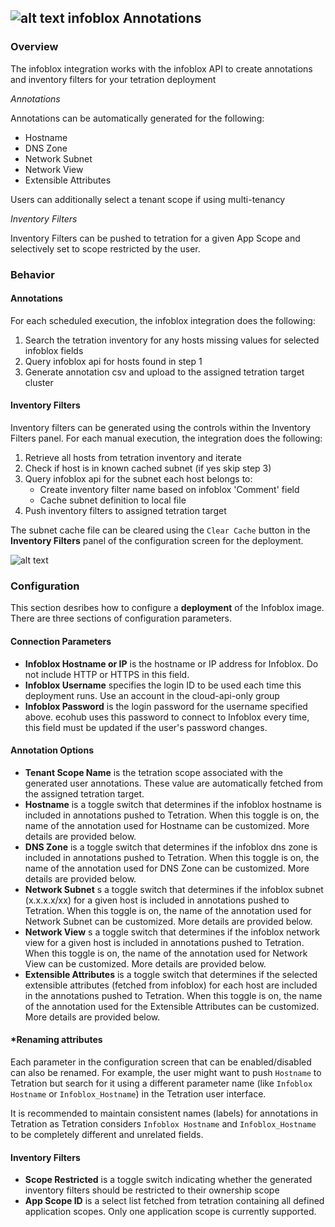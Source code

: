 ## ![alt text](https://github.com/techBeck03/Scratch/raw/master/ecoScripts/infoblox/icon.png "Logo") infoblox Annotations

### Overview
The infoblox integration works with the infoblox API to create annotations and inventory filters for your tetration deployment

*Annotations*

Annotations can be automatically generated for the following:

- Hostname
- DNS Zone
- Network Subnet
- Network View
- Extensible Attributes

Users can additionally select a tenant scope if using multi-tenancy

*Inventory Filters*

Inventory Filters can be pushed to tetration for a given App Scope and selectively set to scope restricted by the user.

### Behavior

#### Annotations

For each scheduled execution, the infoblox integration does the following:

1. Search the tetration inventory for any hosts missing values for selected infoblox fields
2. Query infoblox api for hosts found in step 1
3. Generate annotation csv and upload to the assigned tetration target cluster

#### Inventory Filters

Inventory filters can be generated using the controls within the Inventory Filters panel.  For each manual execution, the integration does the following:

1. Retrieve all hosts from tetration inventory and iterate
2. Check if host is in known cached subnet (if yes skip step 3)
3. Query infoblox api for the subnet each host belongs to:
    * Create inventory filter name based on infoblox 'Comment' field
    * Cache subnet definition to local file
4. Push inventory filters to assigned tetration target
 
The subnet cache file can be cleared using the `Clear Cache` button in the **Inventory Filters** panel of the configuration screen for the deployment.

![alt text](https://github.com/techBeck03/Scratch/raw/master/ecoScripts/infoblox/clearInventoryCache.png "Clear Cache")

### Configuration

This section desribes how to configure a **deployment** of the Infoblox image. There are three sections of configuration parameters.

#### Connection Parameters

- **Infoblox Hostname or IP** is the hostname or IP address for Infoblox. Do not include HTTP or HTTPS in this field.
- **Infoblox Username** specifies the login ID to be used each time this deployment runs. Use an account in the cloud-api-only group
- **Infoblox Password** is the login password for the username specified above. ecohub uses this password to connect to Infoblox every time, this field must be updated if the user's password changes.

#### Annotation Options

- **Tenant Scope Name** is the tetration scope associated with the generated user annotations.  These value are automatically fetched from the assigned tetration target.
- **Hostname** is a toggle switch that determines if the infoblox hostname is included in annotations pushed to Tetration. When this toggle is on, the name of the annotation used for Hostname can be customized. More details are provided below.
- **DNS Zone** is a toggle switch that determines if the infoblox dns zone is included in annotations pushed to Tetration. When this toggle is on, the name of the annotation used for DNS Zone can be customized. More details are provided below.
- **Network Subnet** s a toggle switch that determines if the infoblox subnet (x.x.x.x/xx) for a given host is included in annotations pushed to Tetration. When this toggle is on, the name of the annotation used for Network Subnet can be customized. More details are provided below.
- **Network View** s a toggle switch that determines if the infoblox network view for a given host is included in annotations pushed to Tetration. When this toggle is on, the name of the annotation used for Network View can be customized. More details are provided below.
- **Extensible Attributes** is a toggle switch that determines if the selected extensible attributes (fetched from infoblox) for each host are included in the annotations pushed to Tetration. When this toggle is on, the name of the annotation used for the Extensible Attributes can be customized. More details are provided below.

#### *Renaming attributes

Each parameter in the configuration screen that can be enabled/disabled can also be renamed. For example, the user might want to push `Hostname` to Tetration but search for it using a different parameter name (like `Infoblox Hostname` or `Infoblox_Hostname`) in the Tetration user interface.

It is recommended to maintain consistent names (labels) for annotations in Tetration as Tetration considers `Infoblox Hostname` and `Infoblox_Hostname` to be completely different and unrelated fields.

#### Inventory Filters
- **Scope Restricted** is a toggle switch indicating whether the generated inventory filters should be restricted to their ownership scope
- **App Scope ID** is a select list fetched from tetration containing all defined application scopes.  Only one application scope is currently supported.